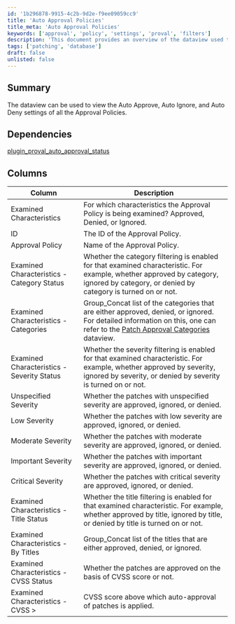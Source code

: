 ```yaml
---
id: '1b296878-9915-4c2b-9d2e-f9ee09059cc9'
title: 'Auto Approval Policies'
title_meta: 'Auto Approval Policies'
keywords: ['approval', 'policy', 'settings', 'proval', 'filters']
description: 'This document provides an overview of the dataview used to examine the Auto Approve, Auto Ignore, and Auto Deny settings of Approval Policies, detailing the various characteristics and statuses related to patch approvals.'
tags: ['patching', 'database']
draft: false
unlisted: false
---
```


## Summary

The dataview can be used to view the Auto Approve, Auto Ignore, and Auto Deny settings of all the Approval Policies.

## Dependencies

[plugin_proval_auto_approval_status](<../views/plugin_proval_auto_approval_status.md>)

## Columns

| Column                                         | Description                                                                                                                                                              |
|------------------------------------------------|--------------------------------------------------------------------------------------------------------------------------------------------------------------------------|
| Examined Characteristics                       | For which characteristics the Approval Policy is being examined? Approved, Denied, or Ignored.                                                                         |
| ID                                             | The ID of the Approval Policy.                                                                                                                                         |
| Approval Policy                                | Name of the Approval Policy.                                                                                                                                           |
| Examined Characteristics - Category Status      | Whether the category filtering is enabled for that examined characteristic. For example, whether approved by category, ignored by category, or denied by category is turned on or not. |
| Examined Characteristics - Categories           | Group_Concat list of the categories that are either approved, denied, or ignored. For detailed information on this, one can refer to the [Patch Approval Categories](<./patch-approval-categories.md>) dataview. |
| Examined Characteristics - Severity Status      | Whether the severity filtering is enabled for that examined characteristic. For example, whether approved by severity, ignored by severity, or denied by severity is turned on or not. |
| Unspecified Severity                           | Whether the patches with unspecified severity are approved, ignored, or denied.                                                                                        |
| Low Severity                                   | Whether the patches with low severity are approved, ignored, or denied.                                                                                               |
| Moderate Severity                              | Whether the patches with moderate severity are approved, ignored, or denied.                                                                                          |
| Important Severity                             | Whether the patches with important severity are approved, ignored, or denied.                                                                                         |
| Critical Severity                              | Whether the patches with critical severity are approved, ignored, or denied.                                                                                          |
| Examined Characteristics - Title Status        | Whether the title filtering is enabled for that examined characteristic. For example, whether approved by title, ignored by title, or denied by title is turned on or not. |
| Examined Characteristics - By Titles           | Group_Concat list of the titles that are either approved, denied, or ignored.                                                                                         |
| Examined Characteristics - CVSS Status         | Whether the patches are approved on the basis of CVSS score or not.                                                                                                   |
| Examined Characteristics - CVSS >              | CVSS score above which auto-approval of patches is applied.                                                                                                          |
